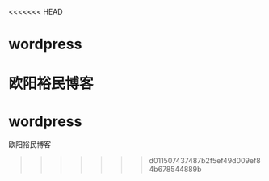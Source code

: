 <<<<<<< HEAD
# wordpress
欧阳裕民博客
=======
# wordpress
欧阳裕民博客
>>>>>>> d011507437487b2f5ef49d009ef84b678544889b
